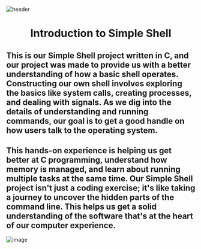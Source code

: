 
![header](https://capsule-render.vercel.app/api?type=cylinder&text=Jordan%20and%20Ivonne's%20Simple%20Shell&fontAlign=50&animation=blinking&fontSize=40&fontColor=FFFFFF)
<h1 align="center">
Introduction to Simple Shell
</h1>

## This is our Simple Shell project written in C, and our project was made to provide us with a better understanding of how a basic shell operates. Constructing our own shell involves exploring the basics like system calls, creating processes, and dealing with signals. As we dig into the details of understanding and running commands, our goal is to get a good handle on how users talk to the operating system. 

## This hands-on experience is helping us get better at C programming, understand how memory is managed, and learn about running multiple tasks at the same time. Our Simple Shell project isn't just a coding exercise; it's like taking a journey to uncover the hidden parts of the command line. This helps us get a solid understanding of the software that's at the heart of our computer experience.

![image](https://github.com/bonxbons/holbertonschool-simple_shell/assets/144151209/b1ec1475-855e-450c-83d1-8a0c4cc9e303)
